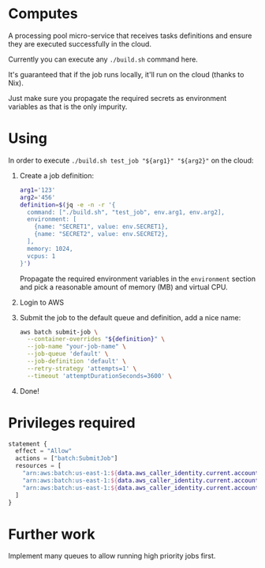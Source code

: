 # Computes

A processing pool micro-service that receives tasks definitions and ensure
they are executed successfully in the cloud.

Currently you can execute any `./build.sh` command here.

It's guaranteed that if the job runs locally, it'll run on the cloud (thanks to Nix).

Just make sure you propagate the required secrets as environment variables as that is the only impurity.

# Using

In order to execute `./build.sh test_job "${arg1}" "${arg2}"` on the cloud:

1. Create a job definition:

    ```sh
    arg1='123'
    arg2='456'
    definition=$(jq -e -n -r '{
      command: ["./build.sh", "test_job", env.arg1, env.arg2],
      environment: [
        {name: "SECRET1", value: env.SECRET1},
        {name: "SECRET2", value: env.SECRET2},
      ],
      memory: 1024,
      vcpus: 1
    }')
    ```

    Propagate the required environment variables in the `environment` section
    and pick a reasonable amount of memory (MB) and virtual CPU.

1. Login to AWS

1. Submit the job to the default queue and definition, add a nice name:

    ```sh
    aws batch submit-job \
      --container-overrides "${definition}" \
      --job-name "your-job-name" \
      --job-queue 'default' \
      --job-definition 'default' \
      --retry-strategy 'attempts=1' \
      --timeout 'attemptDurationSeconds=3600' \
    ```

1. Done!

# Privileges required

```tf
statement {
  effect = "Allow"
  actions = ["batch:SubmitJob"]
  resources = [
    "arn:aws:batch:us-east-1:${data.aws_caller_identity.current.account_id}:job-definition/default",
    "arn:aws:batch:us-east-1:${data.aws_caller_identity.current.account_id}:job-queue/default",
    "arn:aws:batch:us-east-1:${data.aws_caller_identity.current.account_id}:job-queue/asap",
  ]
}
```

# Further work

Implement many queues to allow running high priority jobs first.
